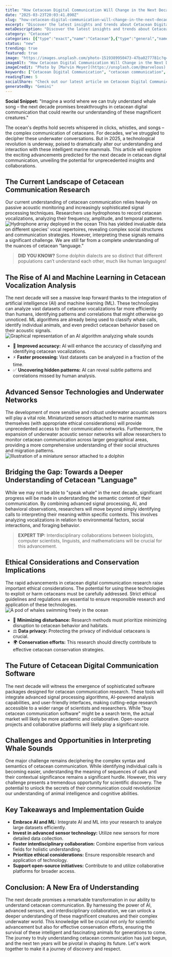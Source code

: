 ```yaml
---
title: "How Cetacean Digital Communication Will Change in the Next Decade"
date: "2025-03-23T20:03:41.890Z"
slug: "how-cetacean-digital-communication-will-change-in-the-next-decade"
excerpt: "Discover the latest insights and trends about Cetacean Digital Communication. This comprehensive guide covers everything you need to know about Cetacean Digital Communication in 2025."
metaDescription: "Discover the latest insights and trends about Cetacean Digital Communication. This comprehensive guide covers everything you need to know about Cetacean Di..."
category: "Cetacean"
categories: [{"type":"exact","name":"Cetacean"},{"type":"general","name":"Computer Science"},{"type":"medium","name":"Signal Processing"},{"type":"specific","name":"Acoustic Analysis"},{"type":"niche","name":"Click Train Recognition"}]
status: "new"
trending: true
featured: true
image: "https://images.unsplash.com/photo-1519389950473-47ba0277781c?q=85&w=1200&fit=max&fm=webp&auto=compress"
imageAlt: "How Cetacean Digital Communication Will Change in the Next Decade"
imageCredit: "Photo by [Marvin Meyer](https://unsplash.com/@marvelous) on Unsplash"
keywords: ["Cetacean Digital Communication", "cetacean communication", "dolphin communication", "whale communication", "cetacean digital signals", "underwater animal communication", "digital communication in whales", "buy cetacean communication software", "cetacean vocalizations research", "interpreting whale sounds"]
readingTime: 5
socialShare: "Check out our latest article on Cetacean Digital Communication! How Cetacean Digital Communication Will Change in the Next Decade #Cetacean Digital Communication #cetacean communication #dolphin communication"
generatedBy: "Gemini"
---
```




**Social Snippet:**  "Imagine a world where we can truly understand whale song – the next decade promises breakthroughs in cetacean digital communication that could rewrite our understanding of these magnificent creatures."

The ocean's depths hold secrets whispered in clicks, whistles, and songs – the complex communication of cetaceans.  For decades, we've struggled to decipher these underwater conversations. But in 2025, a technological revolution is underway, poised to dramatically alter our understanding and interaction with these intelligent marine mammals.  This article will explore the exciting advancements predicted for the next decade in cetacean digital communication, unveiling the potential for unprecedented insights and collaborations.

##  The Current Landscape of Cetacean Communication Research

Our current understanding of cetacean communication relies heavily on passive acoustic monitoring and increasingly sophisticated signal processing techniques.  Researchers use hydrophones to record cetacean vocalizations, analyzing their frequency, amplitude, and temporal patterns.  ![Hydrophone array deployed in the ocean](https://images.unsplash.com/photo-1526374965328-7f61d4dc18c5?q=85&w=1200&fit=max&fm=webp&auto=compress) This has yielded invaluable data on different species' vocal repertoires, revealing complex social structures and communication strategies.  However, interpreting these signals remains a significant challenge.  We are still far from a complete understanding of the nuances of cetacean “language.”

> **DID YOU KNOW?** Some dolphin dialects are so distinct that different populations can’t understand each other, much like human languages!

##  The Rise of AI and Machine Learning in Cetacean Vocalization Analysis

The next decade will see a massive leap forward thanks to the integration of artificial intelligence (AI) and machine learning (ML).  These technologies can analyze vast datasets of cetacean vocalizations far more efficiently than humans, identifying patterns and correlations that might otherwise go unnoticed.  ML algorithms are already being used to classify whale calls, identify individual animals, and even predict cetacean behavior based on their acoustic signals. ![Graphical representation of an AI algorithm analyzing whale sounds](https://images.unsplash.com/photo-1512295767273-ac109ac3acfa?q=85&w=1200&fit=max&fm=webp&auto=compress)

* 🔑 **Improved accuracy:** AI will enhance the accuracy of classifying and identifying cetacean vocalizations.
* ⚡ **Faster processing:**  Vast datasets can be analyzed in a fraction of the time.
* ✅ **Uncovering hidden patterns:** AI can reveal subtle patterns and correlations missed by human analysis.

##  Advanced Sensor Technologies and Underwater Networks

The development of more sensitive and robust underwater acoustic sensors will play a vital role.  Miniaturized sensors attached to marine mammals themselves (with appropriate ethical considerations) will provide unprecedented access to their communication networks.  Furthermore, the expansion of underwater acoustic sensor networks will allow researchers to monitor cetacean communication across larger geographical areas, providing a more comprehensive understanding of their social structures and migration patterns.  ![Illustration of a miniature sensor attached to a dolphin](https://images.unsplash.com/photo-1483478550801-ceba5fe50e8e?q=85&w=1200&fit=max&fm=webp&auto=compress)

##  Bridging the Gap: Towards a Deeper Understanding of Cetacean "Language"

While we may not be able to "speak whale" in the next decade, significant progress will be made in understanding the semantic content of their communication.  By combining advanced signal processing, AI, and behavioral observations, researchers will move beyond simply identifying calls to interpreting their meaning within specific contexts. This involves analyzing vocalizations in relation to environmental factors, social interactions, and foraging behavior.

> **EXPERT TIP:**  Interdisciplinary collaborations between biologists, computer scientists, linguists, and mathematicians will be crucial for this advancement.

##  Ethical Considerations and Conservation Implications

The rapid advancements in cetacean digital communication research raise important ethical considerations.  The potential for using these technologies to exploit or harm cetaceans must be carefully addressed.  Strict ethical guidelines and regulations are essential to ensure responsible research and application of these technologies. ![A pod of whales swimming freely in the ocean](https://images.unsplash.com/photo-1454165804606-c3d57bc86b40?q=85&w=1200&fit=max&fm=webp&auto=compress)

*  🌿 **Minimizing disturbance:** Research methods must prioritize minimizing disruption to cetacean behavior and habitats.
*  ⚖️ **Data privacy:**  Protecting the privacy of individual cetaceans is crucial.
*  🌍 **Conservation efforts:**  This research should directly contribute to effective cetacean conservation strategies.

##  The Future of Cetacean Digital Communication Software

The next decade will witness the emergence of sophisticated software packages designed for cetacean communication research.  These tools will integrate advanced signal processing algorithms, AI-powered analysis capabilities, and user-friendly interfaces, making cutting-edge research accessible to a wider range of scientists and researchers. While "buy cetacean communication software" might be a search term, the actual market will likely be more academic and collaborative.  Open-source projects and collaborative platforms will likely play a significant role.

##  Challenges and Opportunities in Interpreting Whale Sounds

One major challenge remains deciphering the complex syntax and semantics of cetacean communication. While identifying individual calls is becoming easier, understanding the meaning of sequences of calls and their contextual significance remains a significant hurdle. However, this very challenge presents a tremendous opportunity for scientific discovery.  The potential to unlock the secrets of their communication could revolutionize our understanding of animal intelligence and cognitive abilities.

##  Key Takeaways and Implementation Guide

* **Embrace AI and ML:** Integrate AI and ML into your research to analyze large datasets efficiently.
* **Invest in advanced sensor technology:**  Utilize new sensors for more detailed data collection.
* **Foster interdisciplinary collaboration:**  Combine expertise from various fields for holistic understanding.
* **Prioritize ethical considerations:**  Ensure responsible research and application of technology.
* **Support open-source initiatives:**  Contribute to and utilize collaborative platforms for broader access.

## Conclusion:  A New Era of Understanding

The next decade promises a remarkable transformation in our ability to understand cetacean communication.  By harnessing the power of AI, advanced sensors, and interdisciplinary collaboration, we can unlock a deeper understanding of these magnificent creatures and their complex underwater world. This knowledge will be crucial not only for scientific advancement but also for effective conservation efforts, ensuring the survival of these intelligent and fascinating animals for generations to come.  The journey to truly understanding cetacean communication has just begun, and the next ten years will be pivotal in shaping its future.  Let's work together to make it a journey of discovery and respect.
